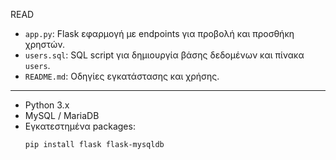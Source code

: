 READ





- `app.py`: Flask εφαρμογή με endpoints για προβολή και προσθήκη χρηστών.
- `users.sql`: SQL script για δημιουργία βάσης δεδομένων και πίνακα `users`.
- `README.md`: Οδηγίες εγκατάστασης και χρήσης.

---



- Python 3.x
- MySQL / MariaDB
- Εγκατεστημένα packages:
  ```bash
  pip install flask flask-mysqldb
